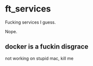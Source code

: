 # ft_services
Fucking services I guess.

Nope.
## docker is a fuckin disgrace
not working on stupid mac, kill me
